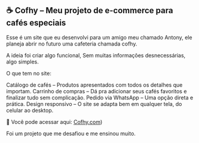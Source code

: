 ## ☕ Cofhy – Meu projeto de e-commerce para cafés especiais

Esse é um site que eu desenvolvi para um amigo meu chamado Antony, ele planeja abrir no futuro uma cafeteria chamada cofhy.

A ideia foi criar algo funcional, Sem muitas informações desnecessárias, algo simples.

  O que tem no site:

Catálogo de cafés – Produtos apresentados com todos os detalhes que importam.
Carrinho de compras – Dá pra adicionar seus cafés favoritos e finalizar tudo sem complicação.
Pedido via WhatsApp – Uma opção direta e prática.
Design responsivo – O site se adapta bem em qualquer tela, do celular ao desktop.

🔗 Você pode acessar aqui: [Cofhy.com](https://cofhy.netlify.app/))

Foi um projeto que me desafiou e me ensinou muito.
